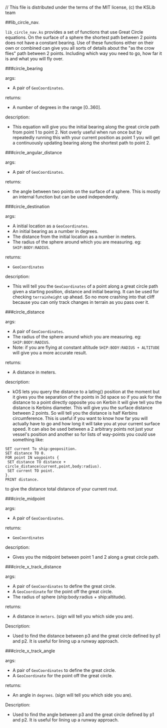 // This file is distributed under the terms of the MIT license, (c) the KSLib team

##lib_circle_nav.

``lib_circle_nav.ks`` provides a set of functions that use Great Circle equations. On the surface of a sphere the shortest path between 2 points does not have a constant bearing. Use of these functions either on their own or combined can give you all sorts of details about the "as the crow flies" path between 2 points. Including which way you need to go, how far it is and what you will fly over.


###circle_bearing

args:
  * A pair of ``GeoCoordinates``.
  
returns:
  * A number of degrees in the range [0..360].
  
description:
  * This equation will give you the initial bearing along the great circle path from point 1 to point 2.
Not overly useful when run once but by repeatedly running this with your current position as point 1 you will get a continuously updating bearing along the shortest path to point 2.

###circle_angular_distance

args:
 * A pair of ``GeoCoordinates``.

returns:
* the angle between two points on the surface of a sphere. This is mostly an internal function but can be used independently.

###circle_destination

args:
  * A initial location as a ``GeoCoordinates``.
  * An initial bearing as a number in degrees.
  * The distance from the initial location as a number in meters.
  * The radius of the sphere around which you are measuring. eg: ``SHIP:BODY:RADIUS``.
  
returns:
  * ``GeoCoordinates``
  
description:
  * This will tell you the ``GeoCoordinates`` of a point along a great circle path given a starting position, distance and initial bearing. It can be used for checking ``terrainheight`` up ahead. So no more crashing into that cliff because you can only track changes in terrain as you pass over it.

###circle_distance

args:
  * A pair of ``GeoCoordinates``.
  * The radius of the sphere around which you are measuring. eg: ``SHIP:BODY:RADIUS``.
   * Note: if you are flying at constant altitude ``SHIP:BODY:RADIUS + ALTITUDE`` will give you a more accurate result.

returns:
  * A distance in meters.
  
description:
  * kOS lets you query the distance to a latlng() position at the moment but it gives you the separation of the points in 3d space so if you ask for the distance to a point directly opposite you on Kerbin it will give tell you the distance is Kerbins diameter. This will give you the surface distance between 2 points. So will tell you the distance is half Kerbins circumference. This is useful if you want to know how far you will actually have to go and how long it will take you at your current surface speed.
It can also be used between a 2 arbitrary points not just your vessel's position and another so for lists of way-points you could use something like:
```
SET current To ship:geoposition.
SET distance TO 0.
FOR point IN waypoints {
 SET distance TO distance + circle_distance(current,point,body:radius).
 SET current TO point.
}.
PRINT distance.
```
to give the distance total distance of your current rout.

###circle_midpoint

args:
  * A pair of ``GeoCoordinates``.

returns:
 * ``GeoCoordinates``

description:
 * Gives you the midpoint between point 1 and 2 along a great circle path.

###circle_x_track_distance

args:
 * A pair of ``GeoCoordinates`` to define the great circle.
 * A ``GeoCoordinate`` for the point off the great circle.
 * The radius of sphere (ship:body:radius + ship:altitude).

returns:
* A distance in ``meters``. (sign will tell you which side you are).

Description:
* Used to find the distance between p3 and the great circle defined by p1 and p2. It is useful for lining up a runway approach.

###circle_x_track_angle

args:
 * A pair of ``GeoCoordinates`` to define the great circle.
 * A ``GeoCoordinate`` for the point off the great circle.

returns:
* An angle in ``degrees``. (sign will tell you which side you are).

Description:
 * Used to find the angle between p3 and the great circle defined by p1 and p2. It is useful for lining up a runway approach. 
